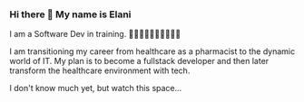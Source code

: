 ### Hi there 👋 My name is Elani

I am a Software Dev in training. 🤸‍♂️🏋️‍♀️🤸‍♂️🚴‍♀️🏋️‍♀️

I am transitioning my career from healthcare as a pharmacist to the dynamic world of IT. My plan is to become a fullstack developer and then later transform the healthcare environment with tech.

I don't know much yet, but watch this space...
<!--
**ElaniBotha/ElaniBotha** is a ✨ _special_ ✨ repository because its `README.md` (this file) appears on your GitHub profile.

Here are some ideas to get you started:

- 🔭 I’m currently working on ...
- 🌱 I’m currently learning ...
- 👯 I’m looking to collaborate on ...
- 🤔 I’m looking for help with ...
- 💬 Ask me about ...
- 📫 How to reach me: ...
- 😄 Pronouns: ...
- ⚡ Fun fact: ...
-->
